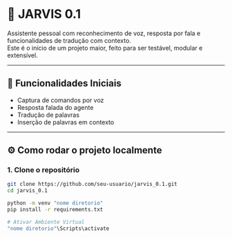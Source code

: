 # 🤖 JARVIS 0.1

Assistente pessoal com reconhecimento de voz, resposta por fala e funcionalidades de tradução com contexto.  
Este é o início de um projeto maior, feito para ser testável, modular e extensível.

---

## 🚀 Funcionalidades Iniciais

- Captura de comandos por voz
- Resposta falada do agente
- Tradução de palavras
- Inserção de palavras em contexto

---

## ⚙️ Como rodar o projeto localmente

### 1. Clone o repositório

```bash
git clone https://github.com/seu-usuario/jarvis_0.1.git
cd jarvis_0.1

python -m venv "nome diretorio"
pip install -r requirements.txt

# Ativar Ambiente Virtual
"nome diretorio"\Scripts\activate
